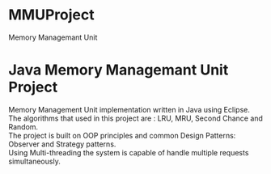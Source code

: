 # MMUProject
Memory Managemant Unit

<h1> Java Memory Managemant Unit Project </h1>

Memory Management Unit implementation written in Java using Eclipse. <br>
The algorithms that used in this project are : LRU, MRU, Second Chance and Random.  <br>
The project is built on OOP principles and common Design Patterns: Observer and Strategy patterns.  <br>
Using Multi-threading the system is capable of handle multiple requests simultaneously.  <br>
